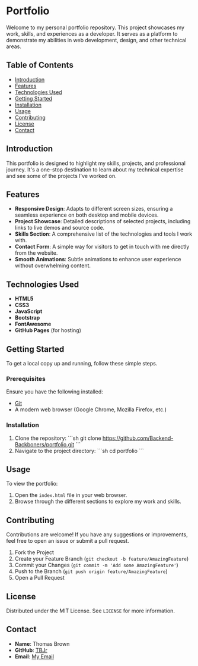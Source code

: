 
# Portfolio

Welcome to my personal portfolio repository. This project showcases my work, skills, and experiences as a developer. It serves as a platform to demonstrate my abilities in web development, design, and other technical areas.

## Table of Contents

- [Introduction](#introduction)
- [Features](#features)
- [Technologies Used](#technologies-used)
- [Getting Started](#getting-started)
- [Installation](#installation)
- [Usage](#usage)
- [Contributing](#contributing)
- [License](#license)
- [Contact](#contact)

## Introduction

This portfolio is designed to highlight my skills, projects, and professional journey. It's a one-stop destination to learn about my technical expertise and see some of the projects I've worked on.

## Features

- **Responsive Design**: Adapts to different screen sizes, ensuring a seamless experience on both desktop and mobile devices.
- **Project Showcase**: Detailed descriptions of selected projects, including links to live demos and source code.
- **Skills Section**: A comprehensive list of the technologies and tools I work with.
- **Contact Form**: A simple way for visitors to get in touch with me directly from the website.
- **Smooth Animations**: Subtle animations to enhance user experience without overwhelming content.

## Technologies Used

- **HTML5**
- **CSS3**
- **JavaScript**
- **Bootstrap**
- **FontAwesome**
- **GitHub Pages** (for hosting)

## Getting Started

To get a local copy up and running, follow these simple steps.

### Prerequisites

Ensure you have the following installed:

- [Git](https://git-scm.com/)
- A modern web browser (Google Chrome, Mozilla Firefox, etc.)

### Installation

1. Clone the repository:
   \`\`\`sh
   git clone https://github.com/Backend-Backboners/portfolio.git
   \`\`\`
2. Navigate to the project directory:
   \`\`\`sh
   cd portfolio
   \`\`\`

## Usage

To view the portfolio:

1. Open the `index.html` file in your web browser.
2. Browse through the different sections to explore my work and skills.

## Contributing

Contributions are welcome! If you have any suggestions or improvements, feel free to open an issue or submit a pull request.

1. Fork the Project
2. Create your Feature Branch (`git checkout -b feature/AmazingFeature`)
3. Commit your Changes (`git commit -m 'Add some AmazingFeature'`)
4. Push to the Branch (`git push origin feature/AmazingFeature`)
5. Open a Pull Request

## License

Distributed under the MIT License. See `LICENSE` for more information.

## Contact

- **Name**: Thomas Brown
- **GitHub**: [TBJr](https://github.com/Backend-Backboners)
- **Email**: [My Email](mailto:backendbackbonner@outlook.com)

